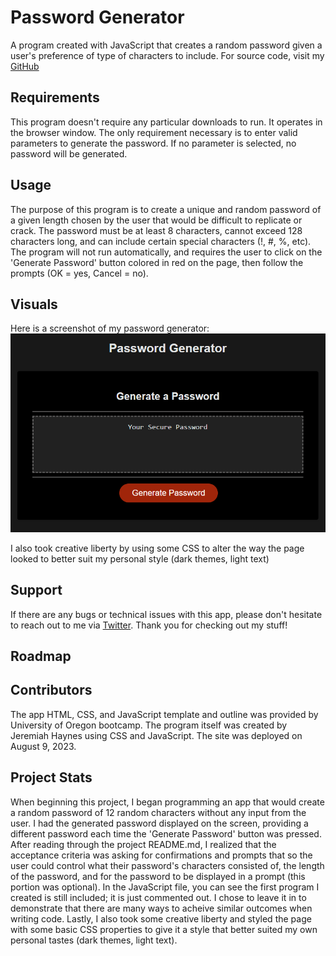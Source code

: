 # Password Generator

A program created with JavaScript that creates a random password given a user's preference of type of characters to include.
For source code, visit my [GitHub](https://github.com/dsatpm/password-generator)


## Requirements

This program doesn't require any particular downloads to run. It operates in the browser window. The only requirement necessary is to enter valid parameters to generate the password. If no parameter is selected, no password will be generated.


## Usage

The purpose of this program is to create a unique and random password of a given length chosen by the user that would be difficult to replicate or crack. The password must be at least 8 characters, cannot exceed 128 characters long, and can include certain special characters (!, #, %, etc). The program will not run automatically, and requires the user to click on the 'Generate Password' button colored in red on the page, then follow the prompts (OK = yes, Cancel = no).


## Visuals

Here is a screenshot of my password generator:
![Password Generator App](/assets/images/pword-ss.png?raw-true)

I also took creative liberty by using some CSS to alter the way the page looked to better suit my personal style (dark themes, light text)

## Support

If there are any bugs or technical issues with this app, please don't hesitate to reach out to me via [Twitter](https://twitter.com/JeremiahHa61117). Thank you for checking out my stuff!


## Roadmap

## Contributors

The app HTML, CSS, and JavaScript template and outline was provided by University of Oregon bootcamp. The program itself was created by Jeremiah Haynes using CSS and JavaScript.
The site was deployed on August 9, 2023.


## Project Stats

When beginning this project, I began programming an app that would create a random password of 12 random characters without any input from the user. I had the generated password displayed on the screen, providing a different password each time the 'Generate Password' button was pressed. After reading through the project README.md, I realized that the acceptance criteria was asking for confirmations and prompts that so the user could control what their password's characters consisted of, the length of the password, and for the password to be displayed in a prompt (this portion was optional). In the JavaScript file, you can see the first program I created is still included; it is just commented out. I chose to leave it in to demonstrate that there are many ways to acheive similar outcomes when writing code. Lastly, I also took some creative liberty and styled the page with some basic CSS properties to give it a style that better suited my own personal tastes (dark themes, light text). 



